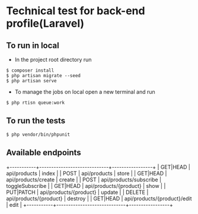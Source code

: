 # Technical test for back-end profile(Laravel)

## To run in local


* In the project root directory run
```
$ composer install
$ php artisan migrate --seed
$ php artisan serve
```

* To manage the jobs on local open a new terminal and run
```
$ php rtisn queue:work
```

## To run the tests
```
$ php vendor/bin/phpunit
```

## Available endpoints
+-----------+-----------------------------+-----------------+
| GET|HEAD  | api/products                | index           |
| POST      | api/products                | store           |
| GET|HEAD  | api/products/create         | create          |
| POST      | api/products/subscribe      | toggleSubscribe |
| GET|HEAD  | api/products/{product}      | show            |
| PUT|PATCH | api/products/{product}      | update          |
| DELETE    | api/products/{product}      | destroy         |
| GET|HEAD  | api/products/{product}/edit | edit            |
+-----------+-----------------------------+-----------------+
